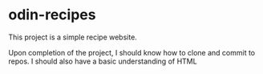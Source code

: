 # odin-recipes
This project is a simple recipe website.

Upon completion of the project, I should know how to clone and commit to repos. I should also have a basic understanding of HTML
